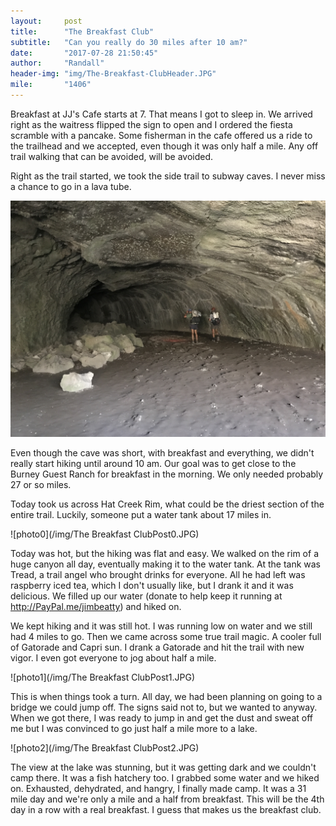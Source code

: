 ```yaml
---
layout:     post
title:      "The Breakfast Club"
subtitle:   "Can you really do 30 miles after 10 am?"
date:       "2017-07-28 21:50:45"
author:     "Randall"
header-img: "img/The-Breakfast-ClubHeader.JPG"
mile:       "1406"
---
```

Breakfast at JJ's Cafe starts at 7. That means I got to sleep in. We arrived right as the waitress flipped the sign to open and I ordered the fiesta scramble with a pancake. Some fisherman in the cafe offered us a ride to the trailhead and we accepted, even though it was only half a mile. Any off trail walking that can be avoided, will be avoided.

Right as the trail started, we took the side trail to subway caves. I never miss a chance to go in a lava tube. 

![photo](img/BreakfastCave.JPG)

Even though the cave was short, with breakfast and everything, we didn't really start hiking until around 10 am. Our goal was to get close to the Burney Guest Ranch for breakfast in the morning. We only needed probably 27 or so miles.

Today took us across Hat Creek Rim, what could be the driest section of the entire trail. Luckily, someone put a water tank about 17 miles in. 

![photo0](/img/The Breakfast ClubPost0.JPG)

Today was hot, but the hiking was flat and easy. We walked on the rim of a huge canyon all day, eventually making it to the water tank. At the tank was Tread, a trail angel who brought drinks for everyone. All he had left was raspberry iced tea, which I don't usually like, but I drank it and it was delicious. We filled up our water (donate to help keep it running at http://PayPal.me/jimbeatty) and hiked on. 

We kept hiking and it was still hot. I was running low on water and we still had 4 miles to go. Then we came across some true trail magic. A cooler full of Gatorade and Capri sun. I drank a Gatorade and hit the trail with new vigor. I even got everyone to jog about half a mile.

![photo1](/img/The Breakfast ClubPost1.JPG)

This is when things took a turn. All day, we had been planning on going to a bridge we could jump off. The signs said not to, but we wanted to anyway. When we got there, I was ready to jump in and get the dust and sweat off me but I was convinced to go just half a mile more to a lake.

![photo2](/img/The Breakfast ClubPost2.JPG)

The view at the lake was stunning, but it was getting dark and we couldn't camp there. It was a fish hatchery too. I grabbed some water and we hiked on. Exhausted, dehydrated, and hangry, I finally made camp. It was a 31 mile day and we're only a mile and a half from breakfast. This will be the 4th day in a row with a real breakfast. I guess that makes us the breakfast club.
